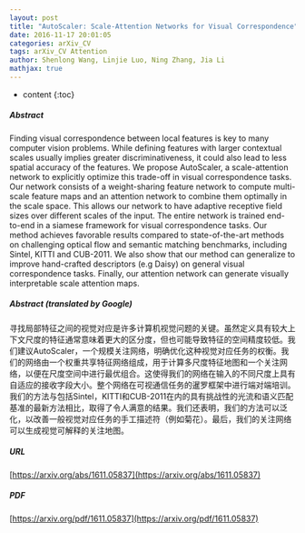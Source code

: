 ```yaml
---
layout: post
title: "AutoScaler: Scale-Attention Networks for Visual Correspondence"
date: 2016-11-17 20:01:05
categories: arXiv_CV
tags: arXiv_CV Attention
author: Shenlong Wang, Linjie Luo, Ning Zhang, Jia Li
mathjax: true
---
```


* content
{:toc}

##### Abstract
Finding visual correspondence between local features is key to many computer vision problems. While defining features with larger contextual scales usually implies greater discriminativeness, it could also lead to less spatial accuracy of the features. We propose AutoScaler, a scale-attention network to explicitly optimize this trade-off in visual correspondence tasks. Our network consists of a weight-sharing feature network to compute multi-scale feature maps and an attention network to combine them optimally in the scale space. This allows our network to have adaptive receptive field sizes over different scales of the input. The entire network is trained end-to-end in a siamese framework for visual correspondence tasks. Our method achieves favorable results compared to state-of-the-art methods on challenging optical flow and semantic matching benchmarks, including Sintel, KITTI and CUB-2011. We also show that our method can generalize to improve hand-crafted descriptors (e.g Daisy) on general visual correspondence tasks. Finally, our attention network can generate visually interpretable scale attention maps.

##### Abstract (translated by Google)
寻找局部特征之间的视觉对应是许多计算机视觉问题的关键。虽然定义具有较大上下文尺度的特征通常意味着更大的区分度，但也可能导致特征的空间精度较低。我们建议AutoScaler，一个规模关注网络，明确优化这种视觉对应任务的权衡。我们的网络由一个权重共享特征网络组成，用于计算多尺度特征地图和一个关注网络，以便在尺度空间中进行最优组合。这使得我们的网络在输入的不同尺度上具有自适应的接收字段大小。整个网络在可视通信任务的暹罗框架中进行端对端培训。我们的方法与包括Sintel，KITTI和CUB-2011在内的具有挑战性的光流和语义匹配基准的最新方法相比，取得了令人满意的结果。我们还表明，我们的方法可以泛化，以改善一般视觉对应任务的手工描述符（例如菊花）。最后，我们的关注网络可以生成视觉可解释的关注地图。

##### URL
[https://arxiv.org/abs/1611.05837](https://arxiv.org/abs/1611.05837)

##### PDF
[https://arxiv.org/pdf/1611.05837](https://arxiv.org/pdf/1611.05837)

